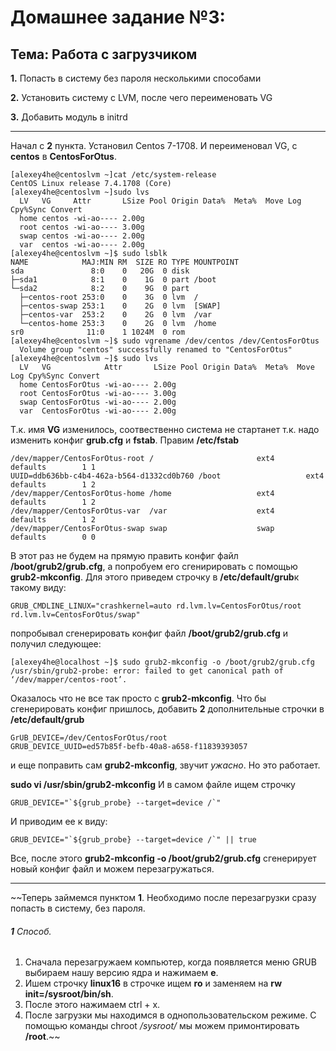 Домашнее задание №3:
========================
Тема: Работа с загрузчиком
-------------------------
**1.** Попасть в систему без пароля несколькими способами

**2.** Установить систему с LVM, после чего переименовать VG

**3.** Добавить модуль в initrd
______________________________________________________________________________________________________________________
Начал с **2** пункта. Установил Centos 7-1708. 
И переименовал VG, с **centos** в **CentosForOtus**.
````
[alexey4he@centoslvm ~]cat /etc/system-release
CentOS Linux release 7.4.1708 (Core)
[alexey4he@centoslvm ~]sudo lvs
  LV   VG     Attr       LSize Pool Origin Data%  Meta%  Move Log Cpy%Sync Convert
  home centos -wi-ao---- 2.00g                                                    
  root centos -wi-ao---- 3.00g                                                    
  swap centos -wi-ao---- 2.00g                                                    
  var  centos -wi-ao---- 2.00g                                                    
[alexey4he@centoslvm ~]$ sudo lsblk
NAME            MAJ:MIN RM  SIZE RO TYPE MOUNTPOINT
sda               8:0    0   20G  0 disk 
├─sda1            8:1    0    1G  0 part /boot
└─sda2            8:2    0    9G  0 part 
  ├─centos-root 253:0    0    3G  0 lvm  /
  ├─centos-swap 253:1    0    2G  0 lvm  [SWAP]
  ├─centos-var  253:2    0    2G  0 lvm  /var
  └─centos-home 253:3    0    2G  0 lvm  /home
sr0              11:0    1 1024M  0 rom  
[alexey4he@centoslvm ~]$ sudo vgrename /dev/centos /dev/CentosForOtus
  Volume group "centos" successfully renamed to "CentosForOtus"
[alexey4he@centoslvm ~]$ sudo lvs
  LV   VG            Attr       LSize Pool Origin Data%  Meta%  Move Log Cpy%Sync Convert
  home CentosForOtus -wi-ao---- 2.00g                                                    
  root CentosForOtus -wi-ao---- 3.00g                                                    
  swap CentosForOtus -wi-ao---- 2.00g                                                    
  var  CentosForOtus -wi-ao---- 2.00g        
````
Т.к. имя **VG** изменилось, соотвественно система не стартанет т.к. надо изменить конфиг **grub.cfg** и **fstab**.
Правим **/etc/fstab**
````
/dev/mapper/CentosForOtus-root /                       ext4    defaults        1 1
UUID=ddb636bb-c4b4-462a-b564-d1332cd0b760 /boot                   ext4    defaults        1 2
/dev/mapper/CentosForOtus-home /home                   ext4    defaults        1 2
/dev/mapper/CentosForOtus-var  /var                    ext4    defaults        1 2
/dev/mapper/CentosForOtus-swap swap                    swap    defaults        0 0
````
В этот раз не будем на прямую править конфиг файл **/boot/grub2/grub.cfg**, а попробуем его сгенирировать с помощью **grub2-mkconfig**.
Для этого приведем строчку в **/etc/default/grub**к такому виду: 
````
GRUB_CMDLINE_LINUX="crashkernel=auto rd.lvm.lv=CentosForOtus/root rd.lvm.lv=CentosForOtus/swap"
````
попробывал сгенерировать конфиг файл **/boot/grub2/grub.cfg** и получил следующее:
````
[alexey4he@localhost ~]$ sudo grub2-mkconfig -o /boot/grub2/grub.cfg
/usr/sbin/grub2-probe: error: failed to get canonical path of ‘/dev/mapper/centos-root’.
````
Оказалось что не все так просто с **grub2-mkconfig**. 
Что бы сгенерировать конфиг пришлось, добавить **2** дополнительные строчки в  **/etc/default/grub** 
````
GrUB_DEVICE=/dev/CentosForOtus/root
GRUB_DEVICE_UUID=ed57b85f-befb-40a8-a658-f11839393057
````
и еще поправить сам **grub2-mkconfig**, звучит *ужасно*. Но это работает. 

**sudo vi /usr/sbin/grub2-mkconfig**
И в самом файле ищем строчку 
````
GRUB_DEVICE="`${grub_probe} --target=device /`"
````
И приводим ее к виду:
````
GRUB_DEVICE="`${grub_probe} --target=device /`" || true
````
Все, после этого **grub2-mkconfig -o /boot/grub2/grub.cfg** сгенерирует новый конфиг файл и можем перезагружаться.


___________________________________________________________________

~~Теперь займемся пунктом **1**. Необходимо после перезагрузки сразу попасть в систему, без пароля.
###### **1** Способ.
1. Сначала перезагружаем компьютер, когда появляется меню GRUB выбираем нашу версию ядра и нажимаем **e**.
2. Ишем строчку **linux16** в строчке ищем  **ro** и заменяем на **rw init=/sysroot/bin/sh**.
3. После этого нажимаем ctrl + x.
4. После загрузки мы находимся в однопользовательском режиме. С помощью команды chroot */sysroot/* мы можем примонтировать **/root**.~~

